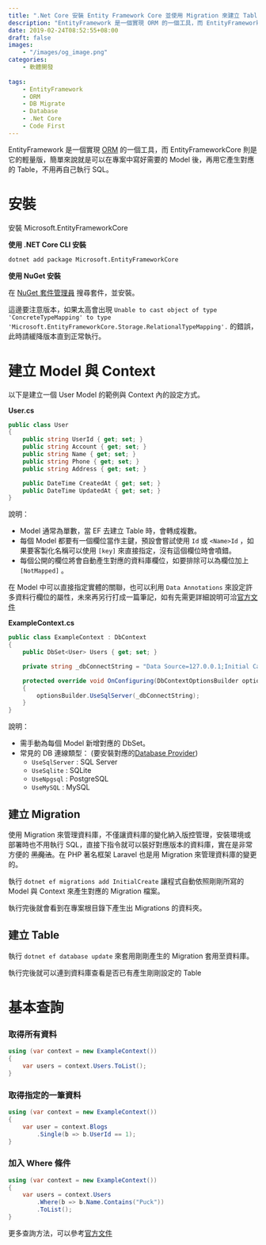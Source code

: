 ```yaml
---
title: ".Net Core 安裝 Entity Framework Core 並使用 Migration 來建立 Table"
description: "EntityFramework 是一個實現 ORM 的一個工具，而 EntityFrameworkCore 則是它的輕量版，簡單來說就是可以在專案中寫好需要的 Model 後，再用它產生對應的 Table，不用再自己執行 SQL。"
date: 2019-02-24T08:52:55+08:00
draft: false
images:
    - "/images/og_image.png"
categories:
    - 軟體開發
    
tags:
    - EntityFramework
    - ORM
    - DB Migrate
    - Database
    - .Net Core
    - Code First
---
```


EntityFramework 是一個實現 [ORM](https://zh.wikipedia.org/wiki/%E5%AF%B9%E8%B1%A1%E5%85%B3%E7%B3%BB%E6%98%A0%E5%B0%84) 的一個工具，而 EntityFrameworkCore 則是它的輕量版，簡單來說就是可以在專案中寫好需要的 Model 後，再用它產生對應的 Table，不用再自己執行 SQL。
<!--more-->

# 安裝

安裝 Microsoft.EntityFrameworkCore

**使用 .NET Core CLI 安裝**
```sh
dotnet add package Microsoft.EntityFrameworkCore
```

**使用 NuGet 安裝**

在 [NuGet 套件管理員](https://docs.microsoft.com/zh-tw/nuget/tools/package-manager-ui) 搜尋套件，並安裝。

這邊要注意版本，如果太高會出現 `Unable to cast object of type 'ConcreteTypeMapping' to type 'Microsoft.EntityFrameworkCore.Storage.RelationalTypeMapping'.` 的錯誤，此時請緩降版本直到正常執行。

# 建立 Model 與 Context
以下是建立一個 User Model 的範例與 Context 內的設定方式。
 
**User.cs**
```C#
public class User
{
    public string UserId { get; set; }
    public string Account { get; set; }
    public string Name { get; set; }
    public string Phone { get; set; }
    public string Address { get; set; }

    public DateTime CreatedAt { get; set; }
    public DateTime UpdatedAt { get; set; }
}
```

說明：

- Model 通常為單數，當 EF 去建立 Table 時，會轉成複數。
- 每個 Model 都要有一個欄位當作主鍵，預設會嘗試使用 `Id` 或 `<Name>Id` ，如果要客製化名稱可以使用 `[key]` 來直接指定，沒有這個欄位時會噴錯。
- 每個公開的欄位將會自動產生對應的資料庫欄位，如要排除可以為欄位加上 `[NotMapped]` 。


在 Model 中可以直接指定實體的關聯，也可以利用 `Data Annotations` 來設定許多資料行欄位的屬性，未來再另行打成一篇筆記，如有先需更詳細說明可洽[官方文件](https://docs.microsoft.com/zh-tw/ef/core/modeling/)

**ExampleContext.cs**
```C#
public class ExampleContext : DbContext
{
    public DbSet<User> Users { get; set; }

    private string _dbConnectString = "Data Source=127.0.0.1;Initial Catalog=mydb;persist security info=True;user id=sa;password=Ab123456";

    protected override void OnConfiguring(DbContextOptionsBuilder optionsBuilder)
    {
        optionsBuilder.UseSqlServer(_dbConnectString);
    }
}
```
說明：

- 需手動為每個 Model 新增對應的 DbSet。
- 常見的 DB 連線類型： (要安裝對應的[Database Provider](https://docs.microsoft.com/zh-tw/ef/core/providers/#adding-a-database-provider-to-your-application))
    - `UseSqlServer` : SQL Server
    - `UseSqlite` : SQLite
    - `UseNpgsql` : PostgreSQL
    - `UseMySQL` : MySQL

## 建立 Migration 

使用 Migration 來管理資料庫，不僅讓資料庫的變化納入版控管理，安裝環境或部署時也不用執行 SQL，直接下指令就可以裝好對應版本的資料庫，實在是非常方便的 ~~黑魔法~~。在 PHP 著名框架 Laravel 也是用 Migration 來管理資料庫的變更的。

執行 `dotnet ef migrations add InitialCreate` 讓程式自動依照剛剛所寫的 Model 與 Context 來產生對應的 Migration 檔案。

執行完後就會看到在專案根目錄下產生出 Migrations 的資料夾。

## 建立 Table
執行 `dotnet ef database update` 來套用剛剛產生的 Migration 套用至資料庫。

執行完後就可以連到資料庫查看是否已有產生剛剛設定的 Table

# 基本查詢

### 取得所有資料
```C#
using (var context = new ExampleContext())
{
    var users = context.Users.ToList();
}
```

### 取得指定的一筆資料
```C#
using (var context = new ExampleContext())
{
    var user = context.Blogs
        .Single(b => b.UserId == 1);
}
```

### 加入 Where 條件
```C#
using (var context = new ExampleContext())
{
    var users = context.Users
        .Where(b => b.Name.Contains("Puck"))
        .ToList();
}
```

更多查詢方法，可以參考[官方文件](https://docs.microsoft.com/zh-tw/ef/core/querying/)
